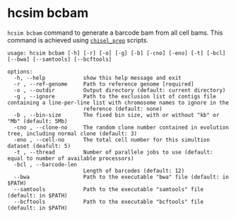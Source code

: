# hcsim bcbam

`hcsim bcbam` command to generate a barcode bam from all cell bams. This command is achieved using [`chisel_prep`](https://github.com/raphael-group/chisel/blob/master/man/chisel-prep.md) scripts.

```shell
usage: hcsim bcbam [-h] [-r] [-o] [-g] [-b] [-cno] [-eno] [-t] [-bcl] [--bwa] [--samtools] [--bcftools]

options:
  -h, --help            show this help message and exit
  -r , --ref-genome     Path to reference genome [required]
  -o , --outdir         Output directory (default: current directory)
  -g , --ignore         Path to the exclusion list of contigs file containing a line-per-line list with chromosome names to ignore in the
                        reference (default: none)
  -b , --bin-size       The fixed bin size, with or without "kb" or "Mb" (default: 5Mb)
  -cno , --clone-no     The random clone number contained in evolution tree, including normal clone (default: 3)
  -eno , --cell-no      The total cell number for this simultion dataset (deafult: 5)
  -t , --thread         Number of parallele jobs to use (default: equal to number of available processors)
  -bcl , --barcode-len 
                        Length of barcodes (default: 12)
  --bwa                 Path to the executable "bwa" file (default: in $PATH)
  --samtools            Path to the executable "samtools" file (default: in $PATH)
  --bcftools            Path to the executable "bcftools" file (default: in $PATH)
```